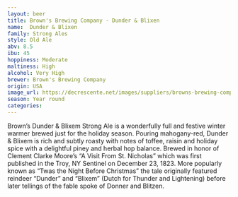 ```yaml
---
layout: beer
title: Brown's Brewing Company - Dunder & Blixen
name:  Dunder & Blixen
family: Strong Ales
style: Old Ale
abv: 8.5
ibu: 45
hoppiness: Moderate
maltiness: High
alcohol: Very High
brewer: Brown's Brewing Company 
origin: USA
image_url: https://decrescente.net/images/suppliers/browns-brewing-company/browns-dunder-blixem/dunder-blixem-draft-lg.png
season: Year round
categories:
---
```


Brown’s Dunder & Blixem Strong Ale is a wonderfully full and festive winter warmer brewed just for the holiday season. Pouring mahogany-red, Dunder & Blixem is rich and subtly roasty with notes of toffee, raisin and holiday spice with a delightful piney and herbal hop balance. Brewed in honor of Clement Clarke Moore’s “A Visit From St. Nicholas” which was first published in the Troy, NY Sentinel on December 23, 1823. More popularly known as “Twas the Night Before Christmas” the tale originally featured reindeer “Dunder” and “Blixem” (Dutch for Thunder and Lightening) before later tellings of the fable spoke of Donner and Blitzen.